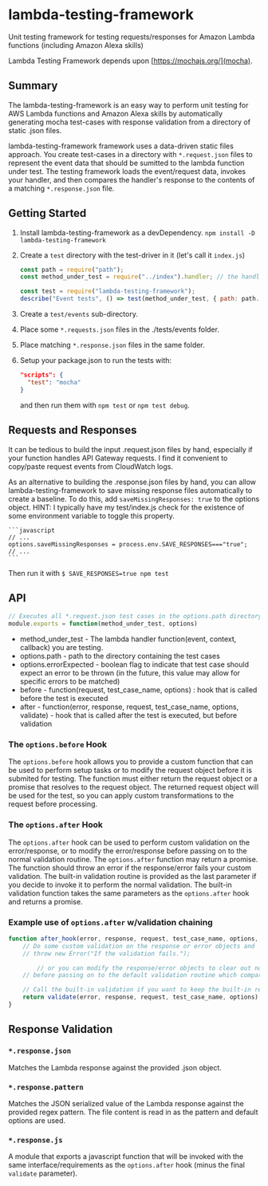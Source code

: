 # lambda-testing-framework
Unit testing framework for testing requests/responses for Amazon Lambda functions (including Amazon Alexa skills)

Lambda Testing Framework depends upon [https://mochajs.org/](mocha).

## Summary
The lambda-testing-framework is an easy way to perform unit testing for AWS Lambda functions and Amazon Alexa skills by automatically generating mocha test-cases with response validation from a directory of static .json files. 

lambda-testing-framework framework uses a data-driven static files approach. You create test-cases in a directory with `*.request.json` files to represent the event data that should be sumitted to the lambda function under test. The testing framework loads the event/request data, invokes your handler, and then compares the handler's response to the contents of a matching `*.response.json` file.

## Getting Started

1. Install lambda-testing-framework as a devDependency.
    `npm install -D lambda-testing-framework`
2. Create a `test` directory with the test-driver in it (let's call it `index.js`)
    ```javascript
    const path = require("path");
    const method_under_test = require("../index").handler; // the handler function you are testing

    const test = require("lambda-testing-framework");
    describe("Event tests", () => test(method_under_test, { path: path.resolve(__dirname, "events") }));
    ```
3. Create a `test/events` sub-directory.
4. Place some `*.requests.json` files in the ./tests/events folder.
5. Place matching `*.response.json` files in the same folder.
6. Setup your package.json to run the tests with:
    ```json
    "scripts": {
      "test": "mocha"
    }
    ```

    and then run them with `npm test` or `npm test debug`.

## Requests and Responses
It can be tedious to build the input .request.json files by hand, especially if your function handles API Gateway requests. I find it convenient to copy/paste request events from CloudWatch logs.

As an alternative to building the .response.json files by hand, you can allow lambda-testing-framework to save missing response files automatically to create a baseline. To do this, add `saveMissingResponses: true` to the options object. HINT: I typically have my test/index.js check for the existence of some environment variable to toggle this property.

    ```javascript
    // ...
    options.saveMissingResponses = process.env.SAVE_RESPONSES==="true";
    // ...
    ```
Then run it with
    ```
    $ SAVE_RESPONSES=true npm test
    ```

## API
```javascript
// Executes all *.request.json test cases in the options.path directory
module.exports = function(method_under_test, options) 
```

* method_under_test - The lambda handler function(event, context, callback) you are testing.
* options.path - path to the directory containing the test cases
* options.errorExpected - boolean flag to indicate that test case should expect an error to be thrown (in the future, this value may allow for specific errors to be matched)
* before - function(request, test_case_name, options) : hook that is called before the test is executed
* after - function(error, response, request, test_case_name, options, validate) - hook that is called after the test is executed, but before validation

### The `options.before` Hook
The `options.before` hook allows you to provide a custom function that can be used to perform setup tasks or to modify the request object before it is submited for testing. The function must either return the request object or a promise that resolves to the request object. The returned request object will be used for the test, so you can apply custom transformations to the request before processing.

### The `options.after` Hook
The `options.after` hook can be used to perform custom validation on the error/response, or to modify the error/response before passing on to the normal validation routine. The `options.after` function may return a promise. The function should throw an error if the response/error fails your custom validation. The built-in validation routine is provided as the last parameter if you decide to invoke it to perform the normal validation. The built-in validation function takes the same parameters as the `options.after` hook and returns a promise.

### Example use of `options.after` w/validation chaining
```javascript
function after_hook(error, response, request, test_case_name, options, validate) {
	// Do some custom validation on the response or error objects and
	// throw new Error("If the validation fails.");

        // or you can modify the response/error objects to clear out non-deterministic values (such as datestamps, or unique-ids)
	// before passing on to the default validation routine which compare the results to a static response.

	// Call the built-in validation if you want to keep the built-in response checking.
	return validate(error, response, request, test_case_name, options);
}
```

## Response Validation
### `*.response.json`
Matches the Lambda response against the provided .json object.

### `*.response.pattern`
Matches the JSON serialized value of the Lambda response against the provided regex pattern. The file content is read in as the pattern and default options are used.

### `*.response.js`
A module that exports a javascript function that will be invoked with the same interface/requirements as the `options.after` hook (minus the final `validate` parameter).
